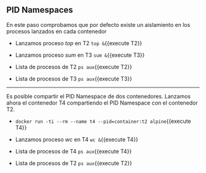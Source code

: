 

## PID Namespaces
En este paso comprobamos que por defecto existe un aislamiento en los procesos lanzados en cada contenedor

- Lanzamos proceso _top_ en T2 `top &`{{execute T2}}

- Lanzamos proceso _sum_ en T3 `sum &`{{execute T3}}

- Lista de procesos de T2 `ps aux`{{execute T2}}

- Lista de procesos de T3 `ps aux`{{execute T3}}


***

Es posible compartir el PID Namespace de dos contenedores. Lanzamos ahora el contenedor T4 compartiendo el PID Namespace con el contenedor T2.

- `docker run -ti --rm --name t4 --pid=container:t2 alpine`{{execute T4}}

- Lanzamos proceso _wc_ en T4 `wc &`{{execute T4}}

- Lista de procesos de T4 `ps aux`{{execute T4}}

- Lista de procesos de T2 `ps aux`{{execute T2}}



